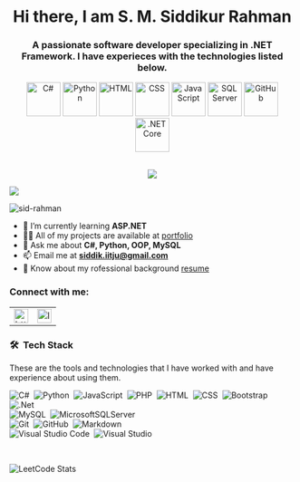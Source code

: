 <h1 align="center">Hi there, I am S. M. Siddikur Rahman</h1>
<h3 align="center">A passionate software developer specializing in .NET Framework. I have experieces with the technologies listed below.</h3>


<!-- profile-technology-icons -->
<!-- https://marwin1991.github.io/profile-technology-icons/ -->
<div align="center">
	
<img width="60" src="https://user-images.githubusercontent.com/25181517/121405384-444d7300-c95d-11eb-959f-913020d3bf90.png" alt="C#" title="C#"/>
<img width="60" src="https://user-images.githubusercontent.com/25181517/183423507-c056a6f9-1ba8-4312-a350-19bcbc5a8697.png" alt="Python" title="Python"/>
<img width="60" src="https://user-images.githubusercontent.com/25181517/192158954-f88b5814-d510-4564-b285-dff7d6400dad.png" alt="HTML" title="HTML"/>
<img width="60" src="https://user-images.githubusercontent.com/25181517/183898674-75a4a1b1-f960-4ea9-abcb-637170a00a75.png" alt="CSS" title="CSS"/>
<img width="60" src="https://user-images.githubusercontent.com/25181517/117447155-6a868a00-af3d-11eb-9cfe-245df15c9f3f.png" alt="JavaScript" title="JavaScript"/>
<img width="60" src="https://iconape.com/wp-content/files/xm/353339/png/microsoft-sql-server-logo.png" alt="SQL Server" title="SQL Server"/>
<img width="60" src="https://user-images.githubusercontent.com/25181517/192108374-8da61ba1-99ec-41d7-80b8-fb2f7c0a4948.png" alt="GitHub" title="GitHub"/>
<img width="60" src="https://user-images.githubusercontent.com/25181517/121405754-b4f48f80-c95d-11eb-8893-fc325bde617f.png" alt=".NET Core" title=".NET Core"/>
	
</div>
<br/>

<!-- Typing animation -->
<!-- https://github.com/DenverCoder1/readme-typing-svg -->
<p align="center">
  <a href="#"><img src="https://readme-typing-svg.herokuapp.com?lines=Tech+Enthusiast;Problem+Solver;Innovative;Creative&center=true&width=600&height=50"></a>
</p>

<!-- Banner gif image -->
<!--https://res.cloudinary.com/superfolio/image/upload/v1620689979/68747470733a2f2f692e70696e696d672e636f6d2f6f726967696e616c732f63362f33332f63322f63363333633230656465383266306530636564376435373064626533613166332e676966_yjuh2s.gif -->
<a href="#">
<img src="https://github.com/sid-rahman/sid-rahman/blob/main/ezgif.com-optimize.gif"/>
</a>

<!-- ### Profile Visitors  -->
<p align="left"> <img src="https://komarev.com/ghpvc/?username=sid-rahman&label=Profile%20views&color=0e75b6&style=flat" alt="sid-rahman" /> </p>

- 🌱 I’m currently learning **ASP.NET**
- 👨‍💻 All of my projects are available at [portfolio](https://sid-rahman.github.io/)
- 💬 Ask me about **C#, Python, OOP, MySQL**
- 📫 Email me at **siddik.iitju@gmail.com**
- 📄 Know about my rofessional background [resume](https://drive.google.com/file/d/12X5sJGfWdMHsaPSZSY0EddHctEUac4xq/view?usp=sharing)

<!-- https://rahuldkjain.github.io/gh-profile-readme-generator/ -->
### Connect with me:

<div align="left">
	<table>
	<tr>
	<td><a href="https://linkedin.com/in/https://www.linkedin.com/in/siddikx/" target="blank"><img align="center" src="https://raw.githubusercontent.com/rahuldkjain/github-profile-readme-generator/master/src/images/icons/Social/linked-in-alt.svg" alt="https://www.linkedin.com/in/siddikx/" width="25" /></a>
        </td>
	<td><a href="https://instagram.com/lucid.sid" target="blank"><img align="center" src="https://raw.githubusercontent.com/rahuldkjain/github-profile-readme-generator/master/src/images/icons/Social/instagram.svg" alt="lucid.sid" width="25" /></a>
      </td>
      <!--
      <td><a href="https://fb.com/fakeplastictreee" target="blank"><img align="center" src="https://raw.githubusercontent.com/rahuldkjain/github-profile-readme-generator/master/src/images/icons/Social/facebook.svg" alt="fakeplastictreee" width="22" /></a>
      </td>
      <td><a href="https://twitter.com/siddik" target="blank"><img align="center" src="https://raw.githubusercontent.com/rahuldkjain/github-profile-readme-generator/master/src/images/icons/Social/twitter.svg" alt="siddik" width="22" /></a>
      </td>
      <td><a href="https://www.youtube.com/c/siddik" target="blank"><img align="center" src="https://raw.githubusercontent.com/rahuldkjain/github-profile-readme-generator/master/src/images/icons/Social/youtube.svg" alt="siddik" width="22" /></a>
      </td>
      -->
    	</tr>
	</table>
</div>

<!-- https://ileriayo.github.io/markdown-badges -->
<!-- https://simpleicons.org/ -->
### 🛠 &nbsp;Tech Stack

These are the tools and technologies that I have worked with and have experience about using them.

![C#](https://img.shields.io/badge/-C%20Sharp-05122A?style=flat&logo=c-sharp&logoColor=512BD4)&nbsp;
![Python](https://img.shields.io/badge/-Python-05122A?style=flat&logo=python)&nbsp;
![JavaScript](https://img.shields.io/badge/-JavaScript-05122A?style=flat&logo=javascript)&nbsp;
![PHP](https://img.shields.io/badge/-PHP-05122A?style=flat&logo=php&logoColor=777BB4)&nbsp;
![HTML](https://img.shields.io/badge/-HTML-05122A?style=flat&logo=HTML5)&nbsp;
![CSS](https://img.shields.io/badge/-CSS-05122A?style=flat&logo=CSS3&logoColor=1572B6)&nbsp;
![Bootstrap](https://img.shields.io/badge/-Bootstrap-05122A?style=flat&logo=bootstrap&logoColor=563D7C)&nbsp;
![.Net](https://img.shields.io/badge/-.NET-05122A?style=flat&logo=.net&logoColor=512BD4)\
![MySQL](https://img.shields.io/badge/-MySQL-05122A?style=flat&logo=mysql&logoColor=4479A1)&nbsp;
![MicrosoftSQLServer](https://img.shields.io/badge/-SQL%20Server-05122A?style=flat&logo=microsoft%20sql%20server&logoColor=CC2927)\
![Git](https://img.shields.io/badge/-Git-05122A?style=flat&logo=git)&nbsp;
![GitHub](https://img.shields.io/badge/-GitHub-05122A?style=flat&logo=github&logoCoolor=181717)&nbsp;
![Markdown](https://img.shields.io/badge/-Markdown-05122A?style=flat&logo=markdown&logoColor=000000)\
![Visual Studio Code](https://img.shields.io/badge/-Visual%20Studio%20Code-05122A?style=flat&logo=visual-studio-code&logoColor=007ACC)&nbsp;
![Visual Studio](https://img.shields.io/badge/-Visual%20Studio%20-05122A?style=flat&logo=visual-studio&logoColor=5C2D91)

<br/>

<!-- ### LeetCode  -->
<!-- https://leetcard.jacoblin.cool/ -->
![LeetCode Stats](https://leetcard.jacoblin.cool/siddikx?theme=nord&font=Noto%20Sans)
